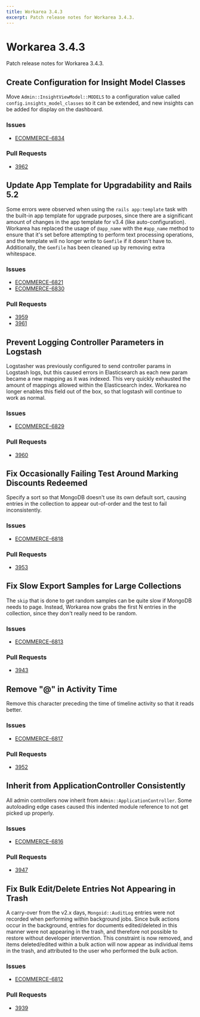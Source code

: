 ```yaml
---
title: Workarea 3.4.3
excerpt: Patch release notes for Workarea 3.4.3.
---
```


# Workarea 3.4.3

Patch release notes for Workarea 3.4.3.

## Create Configuration for Insight Model Classes

Move `Admin::InsightViewModel::MODELS` to a configuration value called
`config.insights_model_classes` so it can be extended, and new insights
can be added for display on the dashboard.

### Issues

- [ECOMMERCE-6834](https://jira.tools.weblinc.com/browse/ECOMMERCE-6834)

### Pull Requests

- [3962](https://stash.tools.weblinc.com/projects/WL/repos/workarea/pull-requests/3962/overview)

## Update App Template for Upgradability and Rails 5.2

Some errors were observed when using the `rails app:template` task with
the built-in app template for upgrade purposes, since there are a
significant amount of changes in the app template for v3.4 (like
auto-configuration). Workarea has replaced the usage of `@app_name` with
the `#app_name` method to ensure that it's set before attempting to
perform text processing operations, and the template will no longer
write to `Gemfile` if it doesn't have to. Additionally, the `Gemfile`
has been cleaned up by removing extra whitespace.

### Issues

- [ECOMMERCE-6821](https://jira.tools.weblinc.com/browse/ECOMMERCE-6821)
- [ECOMMERCE-6830](https://jira.tools.weblinc.com/browse/ECOMMERCE-6830)

### Pull Requests

- [3959](https://stash.tools.weblinc.com/projects/WL/repos/workarea/pull-requests/3959/overview)
- [3961](https://stash.tools.weblinc.com/projects/WL/repos/workarea/pull-requests/3961/overview)

## Prevent Logging Controller Parameters in Logstash

Logstasher was previously configured to send controller params in
Logstash logs, but this caused errors in Elasticsearch as each new param
became a new mapping as it was indexed. This very quickly exhausted the
amount of mappings allowed within the Elasticsearch index. Workarea no
longer enables this field out of the box, so that logstash will continue
to work as normal.


### Issues

- [ECOMMERCE-6829](https://jira.tools.weblinc.com/browse/ECOMMERCE-6829)

### Pull Requests

- [3960](https://stash.tools.weblinc.com/projects/WL/repos/workarea/pull-requests/3960/overview)

## Fix Occasionally Failing Test Around Marking Discounts Redeemed

Specify a sort so that MongoDB doesn't use its own default sort, causing
entries in the collection to appear out-of-order and the test to fail
inconsistently.

### Issues

- [ECOMMERCE-6818](https://jira.tools.weblinc.com/browse/ECOMMERCE-6818)

### Pull Requests

- [3953](https://stash.tools.weblinc.com/projects/WL/repos/workarea/pull-requests/3953/overview)

## Fix Slow Export Samples for Large Collections

The `skip` that is done to get random samples can be quite slow if
MongoDB needs to page. Instead, Workarea now grabs the first N entries
in the collection, since they don't really need to be random.

### Issues

- [ECOMMERCE-6813](https://jira.tools.weblinc.com/browse/ECOMMERCE-6813)

### Pull Requests

- [3943](https://stash.tools.weblinc.com/projects/WL/repos/workarea/pull-requests/3943/overview)

## Remove "@" in Activity Time

Remove this character preceding the time of timeline activity so that it
reads better.

### Issues

- [ECOMMERCE-6817](https://jira.tools.weblinc.com/browse/ECOMMERCE-6817)

### Pull Requests

- [3952](https://stash.tools.weblinc.com/projects/WL/repos/workarea/pull-requests/3952/overview)

## Inherit from ApplicationController Consistently

All admin controllers now inherit from `Admin::ApplicationController`.
Some autoloading edge cases caused this indented module reference to not
get picked up properly.

### Issues

- [ECOMMERCE-6816](https://jira.tools.weblinc.com/browse/ECOMMERCE-6816)

### Pull Requests

- [3947](https://stash.tools.weblinc.com/projects/WL/repos/workarea/pull-requests/3947/overview)

## Fix Bulk Edit/Delete Entries Not Appearing in Trash

A carry-over from the v2.x days, `Mongoid::AuditLog` entries were not
recorded when performing within background jobs. Since bulk actions
occur in the background, entries for documents edited/deleted in this
manner were not appearing in the trash, and therefore not possible to
restore without developer intervention. This constraint is now removed,
and items deleted/edited within a bulk action will now appear as
individual items in the trash, and attributed to the user who performed
the bulk action.

### Issues

- [ECOMMERCE-6812](https://jira.tools.weblinc.com/browse/ECOMMERCE-6812)

### Pull Requests

- [3939](https://stash.tools.weblinc.com/projects/WL/repos/workarea/pull-requests/3939/overview)


